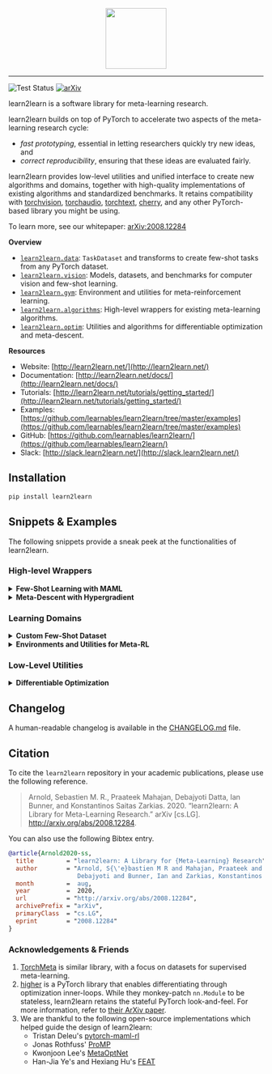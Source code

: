 <p align="center"><img src="https://raw.githubusercontent.com/learnables/learn2learn/gh-pages/assets/img/l2l-full.png" height="120px" /></p>

--------------------------------------------------------------------------------

![Test Status](https://github.com/learnables/learn2learn/workflows/Testing/badge.svg?branch=master)
[![arXiv](https://img.shields.io/badge/arXiv-2008.12284-b31b1b.svg)](https://arxiv.org/abs/2008.12284)

learn2learn is a software library for meta-learning research.

learn2learn builds on top of PyTorch to accelerate two aspects of the meta-learning research cycle:

* *fast prototyping*, essential in letting researchers quickly try new ideas, and
* *correct reproducibility*, ensuring that these ideas are evaluated fairly.

learn2learn provides low-level utilities and unified interface to create new algorithms and domains, together with high-quality implementations of existing algorithms and standardized benchmarks.
It retains compatibility with [torchvision](https://pytorch.org/vision/), [torchaudio](https://pytorch.org/audio/), [torchtext](https://pytorch.org/text/), [cherry](http://cherry-rl.net/), and any other PyTorch-based library you might be using.

To learn more, see our whitepaper: [arXiv:2008.12284](https://arxiv.org/abs/2008.12284)

**Overview**

* [`learn2learn.data`](http://learn2learn.net/docs/learn2learn.data/): `TaskDataset` and transforms to create few-shot tasks from any PyTorch dataset.
* [`learn2learn.vision`](http://learn2learn.net/docs/learn2learn.vision/): Models, datasets, and benchmarks for computer vision and few-shot learning.
* [`learn2learn.gym`](http://learn2learn.net/docs/learn2learn.gym/): Environment and utilities for meta-reinforcement learning.
* [`learn2learn.algorithms`](http://learn2learn.net/docs/learn2learn.algorithms/): High-level wrappers for existing meta-learning algorithms.
* [`learn2learn.optim`](http://learn2learn.net/docs/learn2learn.optim/): Utilities and algorithms for differentiable optimization and meta-descent.

**Resources**

* Website: [http://learn2learn.net/](http://learn2learn.net/)
* Documentation: [http://learn2learn.net/docs/](http://learn2learn.net/docs/)
* Tutorials: [http://learn2learn.net/tutorials/getting_started/](http://learn2learn.net/tutorials/getting_started/)
* Examples: [https://github.com/learnables/learn2learn/tree/master/examples](https://github.com/learnables/learn2learn/tree/master/examples)
* GitHub: [https://github.com/learnables/learn2learn/](https://github.com/learnables/learn2learn/)
* Slack: [http://slack.learn2learn.net/](http://slack.learn2learn.net/)

## Installation

~~~bash
pip install learn2learn
~~~

## Snippets & Examples

The following snippets provide a sneak peek at the functionalities of learn2learn.

### High-level Wrappers

<details>
<summary><b>Few-Shot Learning with MAML</b></summary>

For more algorithms (ProtoNets, ANIL, Meta-SGD, Reptile, Meta-Curvature, KFO) refer to the [examples](https://github.com/learnables/learn2learn/tree/master/examples/vision) folder.
Most of them can be implemented with with the `GBML` wrapper. ([documentation](http://learn2learn.net/docs/learn2learn.algorithms/#gbml)).
    
~~~python
maml = l2l.algorithms.MAML(model, lr=0.1)
opt = torch.optim.SGD(maml.parameters(), lr=0.001)
for iteration in range(10):
    opt.zero_grad()
    task_model = maml.clone()  # torch.clone() for nn.Modules
    adaptation_loss = compute_loss(task_model)
    task_model.adapt(adaptation_loss)  # computes gradient, update task_model in-place
    evaluation_loss = compute_loss(task_model)
    evaluation_loss.backward()  # gradients w.r.t. maml.parameters()
    opt.step()
~~~
</details>

<details>
<summary><b>Meta-Descent with Hypergradient</b></summary>
    
Learn any kind of optimization algorithm with the `LearnableOptimizer`. ([example](https://github.com/learnables/learn2learn/tree/master/examples/optimization) and [documentation](http://learn2learn.net/docs/learn2learn.optim/#learnableoptimizer))

~~~python
linear = nn.Linear(784, 10)
transform = l2l.optim.ModuleTransform(l2l.nn.Scale)
metaopt = l2l.optim.LearnableOptimizer(linear, transform, lr=0.01)  # metaopt has .step()
opt = torch.optim.SGD(metaopt.parameters(), lr=0.001)  # metaopt also has .parameters()

metaopt.zero_grad()
opt.zero_grad()
error = loss(linear(X), y)
error.backward()
opt.step()  # update metaopt
metaopt.step()  # update linear
~~~
</details>

### Learning Domains

<details>
<summary><b>Custom Few-Shot Dataset</b></summary>

Many standardized datasets (Omniglot, mini-/tiered-ImageNet, FC100, CIFAR-FS) are readily available in `learn2learn.vision.datasets`.
([documentation](http://learn2learn.net/docs/learn2learn.vision/#learn2learnvisiondatasets))

~~~python
dataset = l2l.data.MetaDataset(MyDataset())  # any PyTorch dataset
transforms = [  # Easy to define your own transform
    l2l.data.transforms.NWays(dataset, n=5),
    l2l.data.transforms.KShots(dataset, k=1),
    l2l.data.transforms.LoadData(dataset),
]
taskset = TaskDataset(dataset, transforms, num_tasks=20000)
for task in taskset:
    X, y = task
    # Meta-train on the task
~~~
</details>


<details>
<summary><b>Environments and Utilities for Meta-RL</b></summary>

Parallelize your own meta-environments with `AsyncVectorEnv`, or use the standardized ones.
([documentation](http://learn2learn.net/docs/learn2learn.gym/#metaenv))

~~~python
def make_env():
    env = l2l.gym.HalfCheetahForwardBackwardEnv()
    env = cherry.envs.ActionSpaceScaler(env)
    return env

env = l2l.gym.AsyncVectorEnv([make_env for _ in range(16)])  # uses 16 threads
for task_config in env.sample_tasks(20):
    env.set_task(task)  # all threads receive the same task
    state = env.reset()  # use standard Gym API
    action = my_policy(env)
    env.step(action)
~~~
</details>

### Low-Level Utilities

<details>
<summary><b>Differentiable Optimization</b></summary>

Learn and differentiate through updates of PyTorch Modules.
([documentation](http://learn2learn.net/docs/learn2learn.optim/#parameterupdate))
    
~~~python

model = MyModel()
transform = l2l.optim.KroneckerTransform(l2l.nn.KroneckerLinear)
learned_update = l2l.optim.ParameterUpdate(  # learnable update function
        model.parameters(), transform)
clone = l2l.clone_module(model)  # torch.clone() for nn.Modules
error = loss(clone(X), y)
updates = learned_update(  # similar API as torch.autograd.grad
    error,
    clone.parameters(),
    create_graph=True,
)
l2l.update_module(clone, updates=updates)
loss(clone(X), y).backward()  # Gradients w.r.t model.parameters() and learned_update.parameters()
~~~
</details>

## Changelog

A human-readable changelog is available in the [CHANGELOG.md](CHANGELOG.md) file.

## Citation

To cite the `learn2learn` repository in your academic publications, please use the following reference.

> Arnold, Sebastien M. R., Praateek Mahajan, Debajyoti Datta, Ian Bunner, and Konstantinos Saitas Zarkias. 2020. “learn2learn: A Library for Meta-Learning Research.” arXiv [cs.LG]. http://arxiv.org/abs/2008.12284.

You can also use the following Bibtex entry.

~~~bib
@article{Arnold2020-ss,
  title         = "learn2learn: A Library for {Meta-Learning} Research",
  author        = "Arnold, S{\'e}bastien M R and Mahajan, Praateek and Datta,
                   Debajyoti and Bunner, Ian and Zarkias, Konstantinos Saitas",
  month         =  aug,
  year          =  2020,
  url           = "http://arxiv.org/abs/2008.12284",
  archivePrefix = "arXiv",
  primaryClass  = "cs.LG",
  eprint        = "2008.12284"
}

~~~

### Acknowledgements & Friends

1. [TorchMeta](https://github.com/tristandeleu/pytorch-meta) is similar library, with a focus on datasets for supervised meta-learning. 
2. [higher](https://github.com/facebookresearch/higher) is a PyTorch library that enables differentiating through optimization inner-loops. While they monkey-patch `nn.Module` to be stateless, learn2learn retains the stateful PyTorch look-and-feel. For more information, refer to [their ArXiv paper](https://arxiv.org/abs/1910.01727).
3. We are thankful to the following open-source implementations which helped guide the design of learn2learn:
    * Tristan Deleu's [pytorch-maml-rl](https://github.com/tristandeleu/pytorch-maml-rl)
    * Jonas Rothfuss' [ProMP](https://github.com/jonasrothfuss/ProMP/)
    * Kwonjoon Lee's [MetaOptNet](https://github.com/kjunelee/MetaOptNet)
    * Han-Jia Ye's and Hexiang Hu's [FEAT](https://github.com/Sha-Lab/FEAT)
